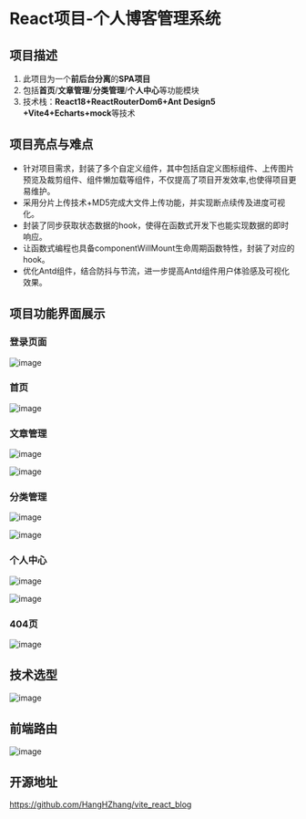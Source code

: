 # React项目-个人博客管理系统

## 项目描述

1. 此项目为一个**前后台分离**的**SPA项目**
2. 包括**首页**/**文章管理**/**分类管理**/**个人中心**等功能模块
3. 技术栈：**React18+ReactRouterDom6+Ant Design5 +Vite4+Echarts+mock**等技术

## 项目亮点与难点

* 针对项目需求，封装了多个自定义组件，其中包括自定义图标组件、上传图片预览及裁剪组件、组件懒加载等组件，不仅提高了项目开发效率,也使得项目更易维护。
* 采用分片上传技术+MD5完成大文件上传功能，并实现断点续传及进度可视化。
* 封装了同步获取状态数据的hook，使得在函数式开发下也能实现数据的即时响应。
* 让函数式编程也具备componentWillMount生命周期函数特性，封装了对应的hook。
* 优化Antd组件，结合防抖与节流，进一步提高Antd组件用户体验感及可视化效果。

## 项目功能界面展示

### 登录页面

![image](https://github.com/HangHZhang/vite_react_blog/assets/97865326/c5b1443b-08f5-4ec4-a48d-9ff376ba9cc5)


### 首页

![image](https://github.com/HangHZhang/vite_react_blog/assets/97865326/50841226-aab0-4aa9-9859-2628c45aea65)


### 文章管理

![image](https://github.com/HangHZhang/vite_react_blog/assets/97865326/91567c56-654c-48ca-9c4f-3e8be05940e8)

![image](https://github.com/HangHZhang/vite_react_blog/assets/97865326/73446ef9-331f-419d-9cae-28fd616967ad)

### 分类管理

![image](https://github.com/HangHZhang/vite_react_blog/assets/97865326/2fececbb-0e74-48d4-959f-bbaf5f6f332b)

![image](https://github.com/HangHZhang/vite_react_blog/assets/97865326/f4822870-a012-4475-ad06-ad855585f4c3)

### 个人中心

![image](https://github.com/HangHZhang/vite_react_blog/assets/97865326/154edfd3-671e-49b6-9d80-125b89bb5d7c)

![image](https://github.com/HangHZhang/vite_react_blog/assets/97865326/2b1908df-5569-43e9-a1be-ae712f66df12)


### 404页

![image](https://github.com/HangHZhang/vite_react_blog/assets/97865326/ef290b5a-cf20-4f76-810e-fc7699affdca)


## 技术选型

![image](https://github.com/HangHZhang/vite_react_blog/assets/97865326/20af18fe-5191-4e2b-8e89-bb745f10d63d)

## 前端路由

![image](https://github.com/HangHZhang/vite_react_blog/assets/97865326/c674265f-be55-477f-9168-bae7067929dc)


## 开源地址

https://github.com/HangHZhang/vite_react_blog
